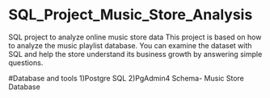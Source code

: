 # SQL_Project_Music_Store_Analysis
SQL project to analyze online music store data
This project is based on how to analyze the music playlist database. You can examine the dataset with SQL and help the store understand its business growth by answering simple questions.

#Database and tools
1)Postgre SQL
2)PgAdmin4
Schema- Music Store Database
